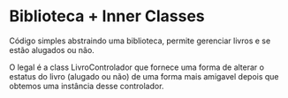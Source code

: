 # Biblioteca + Inner Classes

Código simples abstraindo uma biblioteca, permite gerenciar livros e se estão alugados ou não.

O legal é a class LivroControlador que fornece uma forma de alterar o estatus do livro (alugado ou não) de uma forma mais amigavel depois que obtemos uma instância desse controlador.

